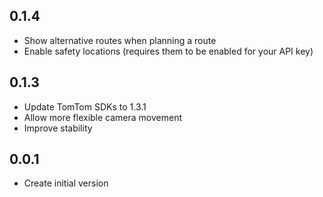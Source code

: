 ## 0.1.4
* Show alternative routes when planning a route
* Enable safety locations (requires them to be enabled for your API key)

## 0.1.3
* Update TomTom SDKs to 1.3.1
* Allow more flexible camera movement
* Improve stability

## 0.0.1
* Create initial version
